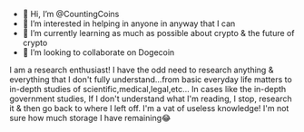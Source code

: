 - 👋 Hi, I’m @CountingCoins
- 👀 I’m interested in helping in anyone in anyway that I can 
- 🌱 I’m currently learning as much as possible about crypto & the future of crypto 
- 💞️ I’m looking to collaborate on Dogecoin 

I am a research enthusiast! I have the odd need to research anything & everything that 
I don't fully understand...from basic everyday life matters to in-depth studies 
of scientific,medical,legal,etc...
In cases like the in-depth government studies, If I don't understand what I'm reading,
I stop, research it & then go back to where I left off. I'm a vat of useless knowledge! 
I'm not sure how much storage I have remaining😂 
